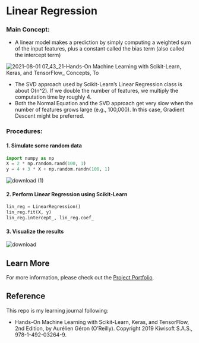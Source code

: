 # Linear Regression

### Main Concept:
- A linear model makes a prediction by simply computing a weighted sum of the input features, plus a constant called the bias term (also called the intercept term)

![2021-08-01 07_43_21-Hands-On Machine Learning with Scikit-Learn, Keras, and TensorFlow_ Concepts, To](https://user-images.githubusercontent.com/44503223/127771299-41aa6965-6a88-436a-a6a3-39e5152fd554.png)

- The SVD approach used by Scikit-Learn’s Linear Regression class is about O(n^2). If we double the number of features, we multiply the computation time by roughly 4. 
- Both the Normal Equation and the SVD approach get very slow when the number of features grows large (e.g., 100,000). In this case, Gradient Descent might be preferred.

### Procedures:

#### 1. Simulate some random data

```Python
import numpy as np
X = 2 * np.random.rand(100, 1)
y = 4 + 3 * X + np.random.randn(100, 1)
```

![download (1)](https://user-images.githubusercontent.com/44503223/127771210-ee8c87ad-934e-48c4-b333-b293879dd9fd.png)


#### 2. Perform Linear Regression using Scikit-Learn

```Python
lin_reg = LinearRegression()
lin_reg.fit(X, y)
lin_reg.intercept_, lin_reg.coef_
```

#### 3. Visualize the results

![download](https://user-images.githubusercontent.com/44503223/127771201-9cd7b143-9e9d-4e53-8de3-a170f7f7e4b1.png)


## Learn More

For more information, please check out the [Project Portfolio](https://tingting0618.github.io).

## Reference

This repo is my learning journal following:
- Hands-On Machine Learning with Scikit-Learn, Keras, and TensorFlow, 2nd Edition, by Aurélien Géron (O’Reilly). Copyright 2019 Kiwisoft S.A.S., 978-1-492-03264-9.
